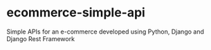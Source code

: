 # ecommerce-simple-api
Simple APIs for an e-commerce developed using Python, Django and Django Rest Framework
